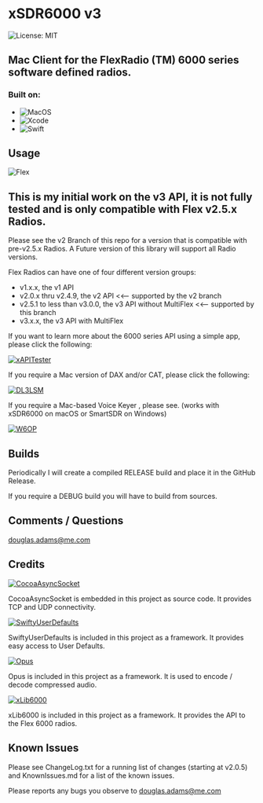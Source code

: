 # xSDR6000 v3


![License: MIT](https://img.shields.io/badge/License-MIT-yellow.svg)


## Mac Client for the FlexRadio (TM) 6000 series software defined radios.

### Built on:
*  ![MacOS](https://img.shields.io/badge/macOS-10.14.6-orange.svg?style=flat)
*  ![Xcode](https://img.shields.io/badge/Xcode-10.13(10G8)-orange.svg?style=flat)
*  ![Swift](https://img.shields.io/badge/Swift-5.0-orange.svg?style=flat)



## Usage

![Flex](https://img.shields.io/badge/Flex_Version-v2.5.x-blue.svg)


## This is my initial work on the v3 API, it is not fully tested and is only compatible with Flex v2.5.x Radios. 

Please see the v2 Branch of this repo for a version that is compatible with pre-v2.5.x Radios.
A Future version of this library will support all Radio versions.

Flex Radios can have one of four different version groups:
*  v1.x.x, the v1 API
*  v2.0.x thru v2.4.9, the v2 API <<-- supported by the v2 branch
*  v2.5.1 to less than v3.0.0, the v3 API without MultiFlex <<-- supported by this branch
*  v3.x.x, the v3 API with MultiFlex



If you want to learn more about the 6000 series API using a simple app, please click the following:

[![xAPITester](https://img.shields.io/badge/K3TZR-xAPITester-informational)]( https://github.com/DougPA/xAPITester)


If you require a Mac version of DAX and/or CAT, please click the following:

[![DL3LSM](https://img.shields.io/badge/DL3LSM-xDAX,_xCAT-informational)](https://dl3lsm.blogspot.com)

If you require a Mac-based Voice Keyer , please see.
(works with xSDR6000 on macOS or SmartSDR on Windows)

[![W6OP](https://img.shields.io/badge/W6OP-Voice_Keyer-informational)](https://w6op.com)


## Builds

Periodically I will create a compiled RELEASE build and place it in the GitHub Release.  

If you require a DEBUG build you will have to build from sources.   


## Comments / Questions

douglas.adams@me.com


## Credits

[![CocoaAsyncSocket](https://img.shields.io/badge/CocoaAsyncSocket-v7.6.3-informational)](https://github.com/robbiehanson/CocoaAsyncSocket)

CocoaAsyncSocket is embedded in this project as source code. It provides TCP and UDP connectivity.

[![SwiftyUserDefaults](https://img.shields.io/badge/SwiftyUserDefaults-_-informational)](https://github.com/radex/SwiftyUserDefaults)

SwiftyUserDefaults is included in this project as a framework. It provides easy access to User Defaults.

[![Opus](https://img.shields.io/badge/Opus-_-informational)](https://opus-codec.org/downloads/)

Opus is included in this project as a framework. It is used to encode / decode compressed audio.

[![xLib6000](https://img.shields.io/badge/K3TZR-xLib6000-informational)](https://github.com/DougPA/xLib6000)

xLib6000 is included in this project as a framework. It provides the API to the Flex 6000 radios.


## Known Issues

Please see ChangeLog.txt for a running list of changes (starting at v2.0.5) and KnownIssues.md for a list of the known issues.

Please reports any bugs you observe to douglas.adams@me.com


